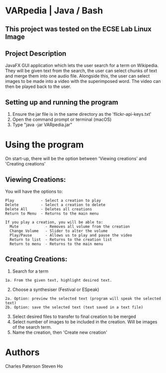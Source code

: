 # VARpedia | Java / Bash

## This project was tested on the ECSE Lab Linux Image

## Project Description
JavaFX GUI application which lets the user search for a term on Wikipedia. 
They will be given text from the search, the user can select chunks of text 
and merge them into one audio file. Alongside this, the user can select images 
to be made into a video with the superimposed word. The video can then be played 
back to the user.

## Setting up and running the program
1. Ensure the jar file is in the same directory as the 'flickr-api-keys.txt'
2. Open the command prompt or terminal (macOS)
3. Type "java -jar VARpedia.jar"

# Using the program
On start-up, there will be the option between 'Viewing creations' and 'Creating creations'
## Viewing Creations:
  You will have the options to:
  
    Play            - Select a creation to play
    Delete          - Select a creation to delete
    Delete All      - Deletes all creations
    Return to Menu  - Returns to the main menu
    
    If you play a creation, you will be able to:
      Mute            - Removes all volume from the creation
      Change Volume   - Slider to alter the volume
      Play/Pause      - Allows us to play and pause the video
      Return to list  - Returns to the creation list
      Return to menu  - Returns to the main menu
      
## Creating Creations:
  1. Search for a term
    
    1a. From the given text, highlight desired text.
  2. Choose a synthesiser (Festival or ESpeak)
    
    2a. Option: preview the selected text (program will speak the selected text)
    2b. Option: save the selected text (text saved in a text file)
  3. Select desired files to transfer to final creation to be merged 
  4. Select number of images to be included in the creation. Will be images of the search term.
  5. Name the creation, then 'Create new creation'
  
# Authors
Charles Paterson
Steven Ho
